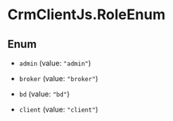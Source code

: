 # CrmClientJs.RoleEnum

## Enum


* `admin` (value: `"admin"`)

* `broker` (value: `"broker"`)

* `bd` (value: `"bd"`)

* `client` (value: `"client"`)


